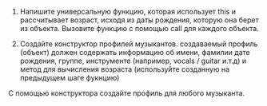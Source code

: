 1. Напишите универсальную функцию, которая использует this и рассчитывает возраст, исходя из даты рождения, которую она берет из объекта.
   Вызовите функцию с помощью call для каждого объекта.

2. Создайте конструктор профилей музыкантов. создаваемый профиль (объект) должен содержать информацию об имени, фамилии дате рождения, группе, инструменте (например, vocals / guitar и.т.д) и метод для вычисления возраста (используйте созданную на предыдущем шаге фукнцию)

С помощью конструктора создайте профиль для любого музыканта.
